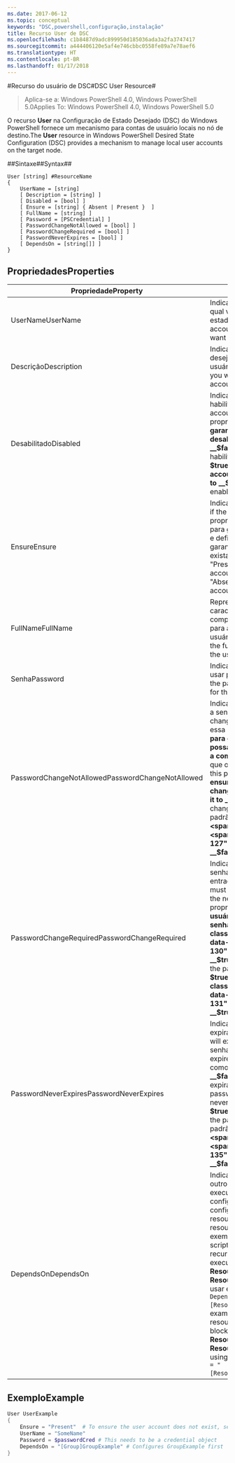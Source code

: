 ```yaml
---
ms.date: 2017-06-12
ms.topic: conceptual
keywords: "DSC,powershell,configuração,instalação"
title: Recurso User de DSC
ms.openlocfilehash: c1b8487d9adc899950d185036ada3a2fa3747417
ms.sourcegitcommit: a444406120e5af4e746cbbc0558fe89a7e78aef6
ms.translationtype: HT
ms.contentlocale: pt-BR
ms.lasthandoff: 01/17/2018
---
```

#<a name="dsc-user-resource"></a><span data-ttu-id="0660c-103">Recurso do usuário de DSC#</span><span class="sxs-lookup"><span data-stu-id="0660c-103">DSC User Resource#</span></span>

 
><span data-ttu-id="0660c-104">Aplica-se a: Windows PowerShell 4.0, Windows PowerShell 5.0</span><span class="sxs-lookup"><span data-stu-id="0660c-104">Applies To: Windows PowerShell 4.0, Windows PowerShell 5.0</span></span>


<span data-ttu-id="0660c-105">O recurso __User__ na Configuração de Estado Desejado (DSC) do Windows PowerShell fornece um mecanismo para contas de usuário locais no nó de destino.</span><span class="sxs-lookup"><span data-stu-id="0660c-105">The __User__ resource in Windows PowerShell Desired State Configuration (DSC) provides a mechanism to manage local user accounts on the target node.</span></span>


##<a name="syntax"></a><span data-ttu-id="0660c-106">Sintaxe##</span><span class="sxs-lookup"><span data-stu-id="0660c-106">Syntax##</span></span>

```
User [string] #ResourceName
{
    UserName = [string]
    [ Description = [string] ]
    [ Disabled = [bool] ]
    [ Ensure = [string] { Absent | Present }  ]
    [ FullName = [string] ]
    [ Password = [PSCredential] ]
    [ PasswordChangeNotAllowed = [bool] ]
    [ PasswordChangeRequired = [bool] ]
    [ PasswordNeverExpires = [bool] ]
    [ DependsOn = [string[]] ]
}
```

## <a name="properties"></a><span data-ttu-id="0660c-107">Propriedades</span><span class="sxs-lookup"><span data-stu-id="0660c-107">Properties</span></span>
|  <span data-ttu-id="0660c-108">Propriedade</span><span class="sxs-lookup"><span data-stu-id="0660c-108">Property</span></span>  |  <span data-ttu-id="0660c-109">Descrição</span><span class="sxs-lookup"><span data-stu-id="0660c-109">Description</span></span>   | 
|---|---| 
| <span data-ttu-id="0660c-110">UserName</span><span class="sxs-lookup"><span data-stu-id="0660c-110">UserName</span></span>| <span data-ttu-id="0660c-111">Indica o nome da conta para a qual você deseja garantir um estado específico.</span><span class="sxs-lookup"><span data-stu-id="0660c-111">Indicates the account name for which you want to ensure a specific state.</span></span>| 
| <span data-ttu-id="0660c-112">Descrição</span><span class="sxs-lookup"><span data-stu-id="0660c-112">Description</span></span>| <span data-ttu-id="0660c-113">Indica a descrição que você deseja usar para a conta de usuário.</span><span class="sxs-lookup"><span data-stu-id="0660c-113">Indicates the description you want to use for the user account.</span></span>| 
| <span data-ttu-id="0660c-114">Desabilitado</span><span class="sxs-lookup"><span data-stu-id="0660c-114">Disabled</span></span>| <span data-ttu-id="0660c-115">Indica se a conta está habilitada.</span><span class="sxs-lookup"><span data-stu-id="0660c-115">Indicates if the account is enabled.</span></span> <span data-ttu-id="0660c-116">Defina essa propriedade como __$true__ para garantir que essa conta esteja desabilitada e defina-a como __$false__ para garantir que esteja habilitada.</span><span class="sxs-lookup"><span data-stu-id="0660c-116">Set this property to __$true__ to ensure that this account is disabled, and set it to __$false__ to ensure that it is enabled.</span></span>| 
| <span data-ttu-id="0660c-117">Ensure</span><span class="sxs-lookup"><span data-stu-id="0660c-117">Ensure</span></span>| <span data-ttu-id="0660c-118">Indica se a conta existe.</span><span class="sxs-lookup"><span data-stu-id="0660c-118">Indicates if the account exists.</span></span> <span data-ttu-id="0660c-119">Defina essa propriedade como "Present" para garantir que a conta exista e defina-o como "Absent" para garantir que a conta não exista.</span><span class="sxs-lookup"><span data-stu-id="0660c-119">Set this property to "Present" to ensure that the account exists, and set it to "Absent" to ensure that the account does not exist.</span></span>| 
| <span data-ttu-id="0660c-120">FullName</span><span class="sxs-lookup"><span data-stu-id="0660c-120">FullName</span></span>| <span data-ttu-id="0660c-121">Representa uma cadeia de caracteres com o nome completo que você deseja usar para a conta de usuário.</span><span class="sxs-lookup"><span data-stu-id="0660c-121">Represents a string with the full name you want to use for the user account.</span></span>| 
| <span data-ttu-id="0660c-122">Senha</span><span class="sxs-lookup"><span data-stu-id="0660c-122">Password</span></span>| <span data-ttu-id="0660c-123">Indica a senha que você deseja usar para essa conta.</span><span class="sxs-lookup"><span data-stu-id="0660c-123">Indicates the password you want to use for this account.</span></span> | 
| <span data-ttu-id="0660c-124">PasswordChangeNotAllowed</span><span class="sxs-lookup"><span data-stu-id="0660c-124">PasswordChangeNotAllowed</span></span>| <span data-ttu-id="0660c-125">Indica se o usuário pode alterar a senha.</span><span class="sxs-lookup"><span data-stu-id="0660c-125">Indicates if the user can change the password.</span></span> <span data-ttu-id="0660c-126">Defina essa propriedade como __$true__ para garantir que o usuário não possa alterar a senha e defina-a como __$false__ para permitir que o usuário altere a senha.</span><span class="sxs-lookup"><span data-stu-id="0660c-126">Set this property to __$true__ to ensure that the user cannot change the password, and set it to __$false__ to allow the user to change the password.</span></span> <span data-ttu-id="0660c-127">O valor padrão é __$false__.</span><span class="sxs-lookup"><span data-stu-id="0660c-127">The default value is __$false__.</span></span>| 
| <span data-ttu-id="0660c-128">PasswordChangeRequired</span><span class="sxs-lookup"><span data-stu-id="0660c-128">PasswordChangeRequired</span></span>| <span data-ttu-id="0660c-129">Indica se o usuário deve alterar a senha na próxima entrada.</span><span class="sxs-lookup"><span data-stu-id="0660c-129">Indicates if the user must change the password at the next sign in.</span></span> <span data-ttu-id="0660c-130">Defina essa propriedade como __$true__ se o usuário precisar alterar a senha.</span><span class="sxs-lookup"><span data-stu-id="0660c-130">Set this property to __$true__ if the user must change the password.</span></span> <span data-ttu-id="0660c-131">O valor padrão é __$true__.</span><span class="sxs-lookup"><span data-stu-id="0660c-131">The default value is __$true__.</span></span>| 
| <span data-ttu-id="0660c-132">PasswordNeverExpires</span><span class="sxs-lookup"><span data-stu-id="0660c-132">PasswordNeverExpires</span></span>| <span data-ttu-id="0660c-133">Indica se a senha vai expirar.</span><span class="sxs-lookup"><span data-stu-id="0660c-133">Indicates if the password will expire.</span></span> <span data-ttu-id="0660c-134">Para garantir que a senha para essa conta nunca expire, defina essa propriedade como __$true__; defina-a como __$false__ caso a senha vá expirar.</span><span class="sxs-lookup"><span data-stu-id="0660c-134">To ensure that the password for this account will never expire, set this property to __$true__, and set it to __$false__ if the password will expire.</span></span> <span data-ttu-id="0660c-135">O valor padrão é __$false__.</span><span class="sxs-lookup"><span data-stu-id="0660c-135">The default value is __$false__.</span></span>| 
| <span data-ttu-id="0660c-136">DependsOn</span><span class="sxs-lookup"><span data-stu-id="0660c-136">DependsOn</span></span> | <span data-ttu-id="0660c-137">Indica que a configuração de outro recurso deve ser executada antes de ele ser configurado.</span><span class="sxs-lookup"><span data-stu-id="0660c-137">Indicates that the configuration of another resource must run before this resource is configured.</span></span> <span data-ttu-id="0660c-138">Por exemplo, se a ID do bloco de script de configuração do recurso que você deseja executar primeiro for __ResourceName__ e seu tipo for __ResourceType__, a sintaxe para usar essa propriedade será `DependsOn = "[ResourceType]ResourceName"`.</span><span class="sxs-lookup"><span data-stu-id="0660c-138">For example, if the ID of the resource configuration script block that you want to run first is __ResourceName__ and its type is __ResourceType__, the syntax for using this property is `DependsOn = "[ResourceType]ResourceName"`.</span></span>| 

## <a name="example"></a><span data-ttu-id="0660c-139">Exemplo</span><span class="sxs-lookup"><span data-stu-id="0660c-139">Example</span></span>

```powershell
User UserExample
{
    Ensure = "Present"  # To ensure the user account does not exist, set Ensure to "Absent"
    UserName = "SomeName"
    Password = $passwordCred # This needs to be a credential object
    DependsOn = "[Group]GroupExample" # Configures GroupExample first
}
```


